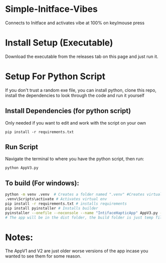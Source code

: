 # Simple-Initface-Vibes
Connects to Initface and activates vibe at 100% on key/mouse press

# Install Setup (Executable)
Download the executable from the releases tab on this page and just run it.

# Setup For Python Script
If you don't trust a random exe file, you can install python, clone this repo, install the dependencies to look through the code and run it yourself 
## Install Dependencies (for python script)
Only needed if you want to edit and work with the script on your own
```
pip install -r requirements.txt
```
## Run Script
Navigate the terminal to where you have the python script, then run:
```
python AppV3.py
```

## To build (For windows):
``` bash
python -m venv .venv  # Creates a folder named ".venv" #Creates virtual env
.venv\Scripts\activate # Activates virtual env
pip install -r requirements.txt # installs requirements
pip install pyinstaller # Installs builder
pyinstaller --onefile --noconsole --name "IntifaceHapticApp" AppV3.py --add-data="./icon.ico;." # Builds app
# The app will be in the dist folder, the build folder is just temp files you can delete
```

# Notes:
The AppV1 and V2 are just older worse versions of the app incase you wanted to see them for some reason.
